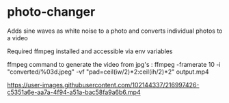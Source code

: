 # photo-changer
Adds sine waves as white noise to a photo and converts individual photos to a video

Required ffmpeg installed and accessible via env variables

ffmpeg command to generate the video from jpg's : ffmpeg -framerate 10 -i "converted/%03d.jpeg" -vf "pad=ceil(iw/2)*2:ceil(ih/2)*2" output.mp4

https://user-images.githubusercontent.com/102144337/216997426-c5351a6e-aa7a-4f94-a51a-bac58fa9a6b6.mp4

